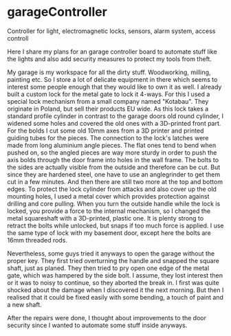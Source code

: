 # garageController
Controller for light, electromagnetic locks, sensors, alarm system, access controll

Here I share my plans for an garage controller board to automate stuff like the lights and also add security measures to protect my tools from theft.


My garage is my workspace for all the dirty stuff. Woodworking, milling, painting etc. So I store a lot of delicate equipment in there which seems to interest some people enough that they would like to own it as well.
I already built a custom lock for the metal gate to lock it 4-ways. For this I used a special lock mechanism from a small company named "Kotabau". They originate in Poland, but sell their products EU wide. As this lock takes a standard profile cylinder in contrast to the garage doors old round cylinder, I widened some holes and covered the old ones  with a 3D-printed front part.
For the bolds I cut some old 10mm axes from a 3D printer and printed guiding tubes for the pieces. The connection to the lock's latches were made from long aluminium angle pieces. The flat ones tend to bend when pushed on, so the angled pieces are way more sturdy in order to push the axis bolds through the door frame into holes in the wall frame.
The bolts to the sides are actually visible from the outside and therefore can be cut. But since they are hardened steel, one have to use an anglegrinder to get them cut in a few minutes. And then there are still two more at the top and bottom edges.
To protect the lock cylinder from attacks and also cover up the old mounting holes, I used a metal cover which provides protection against drilling and core pulling.
When you turn the outside handle while the lock is locked, you provide a force to the internal mechanism, so I changed the metal squareshaft with a 3D-printed, plastic one. It is plenty strong to retract the bolts while unlocked, but snaps if too much force is applied.
I use the same type of lock with my basement door, except here the bolts are 16mm threaded rods.

Nevertheless, some guys tried it anyways to open the garage without the proper key. They first tried overturning the handle and snapped the square shaft, just as planed. They then tried to pry open one edge of the metal gate, which was hampered by the side bolt. I assume, they lost interest then or it was to noisy to continue, so they aborted the break in.
I first was quite shocked about the damage when I discovered it the next morning. But then I realised that it could be fixed easily with some bending, a touch of paint and a new shaft.

After the repairs were done, I thought about improvements to the door security since I wanted to automate some stuff inside anyways.
